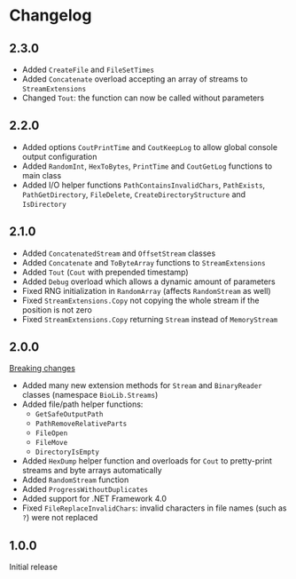# Changelog

## 2.3.0

- Added `CreateFile` and `FileSetTimes`
- Added `Concatenate` overload accepting an array of streams to `StreamExtensions`
- Changed `Tout`: the function can now be called without parameters

## 2.2.0

- Added options `CoutPrintTime` and `CoutKeepLog` to allow global console output configuration
- Added `RandomInt`, `HexToBytes`, `PrintTime` and `CoutGetLog` functions to main class
- Added I/O helper functions `PathContainsInvalidChars`, `PathExists`, `PathGetDirectory`, `FileDelete`, `CreateDirectoryStructure` and `IsDirectory`

## 2.1.0

- Added `ConcatenatedStream` and `OffsetStream` classes
- Added `Concatenate` and `ToByteArray` functions to `StreamExtensions`
- Added `Tout` (`Cout` with prepended timestamp)
- Added `Debug` overload which allows a dynamic amount of parameters
- Fixed RNG initialization in `RandomArray` (affects `RandomStream` as well)
- Fixed `StreamExtensions.Copy` not copying the whole stream if the position is not zero
- Fixed `StreamExtensions.Copy` returning `Stream` instead of `MemoryStream`

## 2.0.0

[Breaking changes](UPGRADE_V1_V2.md)

- Added many new extension methods for `Stream` and `BinaryReader` classes (namespace `BioLib.Streams`)
- Added file/path helper functions:
  - `GetSafeOutputPath`
  - `PathRemoveRelativeParts`
  - `FileOpen`
  - `FileMove`
  - `DirectoryIsEmpty`
- Added `HexDump` helper function and overloads for `Cout` to pretty-print streams and byte arrays automatically
- Added `RandomStream` function
- Added `ProgressWithoutDuplicates`
- Added support for .NET Framework 4.0
- Fixed `FileReplaceInvalidChars`: invalid characters in file names (such as `?`) were not replaced

## 1.0.0

Initial release
